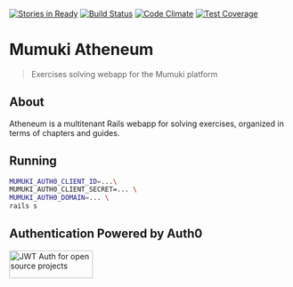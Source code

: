 [![Stories in Ready](https://badge.waffle.io/mumuki/mumuki-atheneum.png?label=ready&title=Ready)](https://waffle.io/mumuki/mumuki-atheneum)
[![Build Status](https://travis-ci.org/mumuki/mumuki-atheneum.svg?branch=master)](https://travis-ci.org/mumuki/mumuki-atheneum)
[![Code Climate](https://codeclimate.com/github/mumuki/mumuki-atheneum/badges/gpa.svg)](https://codeclimate.com/github/mumuki/mumuki-atheneum)
[![Test Coverage](https://codeclimate.com/github/mumuki/mumuki-atheneum/badges/coverage.svg)](https://codeclimate.com/github/mumuki/mumuki-atheneum)


Mumuki Atheneum
================

> Exercises solving webapp for the Mumuki platform

## About

Atheneum is a multitenant Rails webapp for solving exercises, organized in terms of chapters and guides.

## Running

```bash
MUMUKI_AUTH0_CLIENT_ID=...\
MUMUKI_AUTH0_CLIENT_SECRET=... \
MUMUKI_AUTH0_DOMAIN=... \
rails s
```

## Authentication Powered by Auth0 

<a width="150" height="50" href="https://auth0.com/" target="_blank" alt="Single Sign On & Token Based Authentication - Auth0"><img width="150" height="50" alt="JWT Auth for open source projects" src="http://cdn.auth0.com/oss/badges/a0-badge-dark.png"/></a>
